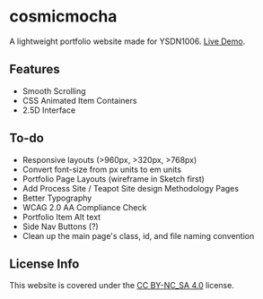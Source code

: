 # cosmicmocha
A lightweight portfolio website made for YSDN1006. [Live Demo](http://design.sheridanc.on.ca/~bd18w301/).

## Features

* Smooth Scrolling
* CSS Animated Item Containers
* 2.5D Interface

## To-do

* Responsive layouts (>960px, >320px, >768px)
* Convert font-size from px units to em units
* Portfolio Page Layouts (wireframe in Sketch first)
* Add Process Site / Teapot Site design Methodology Pages
* Better Typography
* WCAG 2.0 AA Compliance Check
* Portfolio Item Alt text
* Side Nav Buttons (?)
* Clean up the main page's class, id, and file naming convention

## License Info
This website is covered under the [CC BY-NC_SA 4.0](https://creativecommons.org/licenses/by-nc-sa/4.0/) license.
